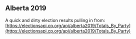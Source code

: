 ## Alberta 2019

A quick and dirty election results pulling in from: [https://electionsapi.cp.org/api/alberta2019/Totals_By_Party](https://electionsapi.cp.org/api/alberta2019/Totals_By_Party)